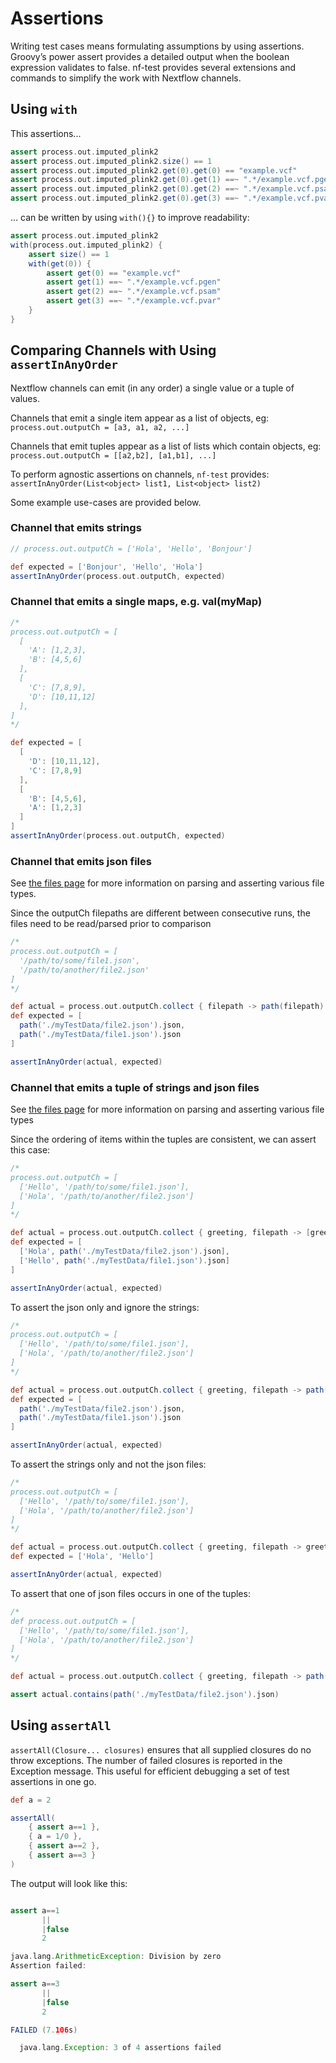 # Assertions

Writing test cases means formulating assumptions by using assertions. Groovy’s power assert provides a detailed output when the boolean expression validates to false. nf-test provides several extensions and commands to simplify the work with Nextflow channels.

## Using `with`

This assertions...

```groovy
assert process.out.imputed_plink2
assert process.out.imputed_plink2.size() == 1
assert process.out.imputed_plink2.get(0).get(0) == "example.vcf"
assert process.out.imputed_plink2.get(0).get(1) ==~ ".*/example.vcf.pgen"
assert process.out.imputed_plink2.get(0).get(2) ==~ ".*/example.vcf.psam"
assert process.out.imputed_plink2.get(0).get(3) ==~ ".*/example.vcf.pvar"
```

... can be written by using `with(){}` to improve readability:

```groovy
assert process.out.imputed_plink2
with(process.out.imputed_plink2) {
    assert size() == 1
    with(get(0)) {
        assert get(0) == "example.vcf"
        assert get(1) ==~ ".*/example.vcf.pgen"
        assert get(2) ==~ ".*/example.vcf.psam"
        assert get(3) ==~ ".*/example.vcf.pvar"
    }
}
```

## Comparing Channels with Using `assertInAnyOrder`

Nextflow channels can emit (in any order) a single value or a tuple of values.

Channels that emit a single item appear as a list of objects, eg: `process.out.outputCh = [a3, a1, a2, ...]`

Channels that emit tuples appear as a list of lists which contain objects, eg: `process.out.outputCh = [[a2,b2], [a1,b1], ...]`

To perform agnostic assertions on channels, `nf-test` provides: `assertInAnyOrder(List<object> list1, List<object> list2)`

Some example use-cases are provided below.

### Channel that emits strings
```groovy
// process.out.outputCh = ['Hola', 'Hello', 'Bonjour']

def expected = ['Bonjour', 'Hello', 'Hola']
assertInAnyOrder(process.out.outputCh, expected)

```

### Channel that emits a single maps, e.g. val(myMap)
```groovy
/*
process.out.outputCh = [
  [
    'A': [1,2,3],
    'B': [4,5,6]
  ],
  [
    'C': [7,8,9],
    'D': [10,11,12]
  ],
]
*/

def expected = [
  [
    'D': [10,11,12],
    'C': [7,8,9]
  ],
  [
    'B': [4,5,6],
    'A': [1,2,3]
  ]
]
assertInAnyOrder(process.out.outputCh, expected)

```

### Channel that emits json files

See [the files page](./files.md) for more information on parsing and asserting various file types.

Since the outputCh filepaths are different between consecutive runs, the files need to be read/parsed prior to comparison

```groovy
/*
process.out.outputCh = [
  '/path/to/some/file1.json', 
  '/path/to/another/file2.json'
]
*/

def actual = process.out.outputCh.collect { filepath -> path(filepath).json }
def expected = [
  path('./myTestData/file2.json').json, 
  path('./myTestData/file1.json').json
]

assertInAnyOrder(actual, expected)

```

### Channel that emits a tuple of strings and json files

See [the files page](./files.md) for more information on parsing and asserting various file types

Since the ordering of items within the tuples are consistent, we can assert this case:

```groovy
/*
process.out.outputCh = [
  ['Hello', '/path/to/some/file1.json'], 
  ['Hola', '/path/to/another/file2.json']
]
*/

def actual = process.out.outputCh.collect { greeting, filepath -> [greeting, path(filepath).json] }
def expected = [
  ['Hola', path('./myTestData/file2.json').json], 
  ['Hello', path('./myTestData/file1.json').json]
]

assertInAnyOrder(actual, expected)
```

To assert the json only and ignore the strings:
```groovy
/*
process.out.outputCh = [
  ['Hello', '/path/to/some/file1.json'], 
  ['Hola', '/path/to/another/file2.json']
]
*/

def actual = process.out.outputCh.collect { greeting, filepath -> path(filepath).json }
def expected = [
  path('./myTestData/file2.json').json, 
  path('./myTestData/file1.json').json
]

assertInAnyOrder(actual, expected)
```

To assert the strings only and not the json files:
```groovy
/*
process.out.outputCh = [
  ['Hello', '/path/to/some/file1.json'], 
  ['Hola', '/path/to/another/file2.json']
]
*/

def actual = process.out.outputCh.collect { greeting, filepath -> greeting }
def expected = ['Hola', 'Hello']

assertInAnyOrder(actual, expected)
```

To assert that one of json files occurs in one of the tuples:
```groovy
/*
def process.out.outputCh = [
  ['Hello', '/path/to/some/file1.json'], 
  ['Hola', '/path/to/another/file2.json']
]
*/

def actual = process.out.outputCh.collect { greeting, filepath -> path(filepath).json }

assert actual.contains(path('./myTestData/file2.json').json)
```


## Using `assertAll`
`assertAll(Closure... closures)` ensures that all supplied closures do no throw exceptions. The number of failed closures is reported in the Exception message. This useful for efficient debugging
a set of test assertions in one go.

```groovy
def a = 2

assertAll(
	{ assert a==1 },
	{ a = 1/0 },
	{ assert a==2 },
	{ assert a==3 }
)
```
The output will look like this:
```groovy

assert a==1
       ||
       |false
       2

java.lang.ArithmeticException: Division by zero
Assertion failed:

assert a==3
       ||
       |false
       2

FAILED (7.106s)

  java.lang.Exception: 3 of 4 assertions failed
```
